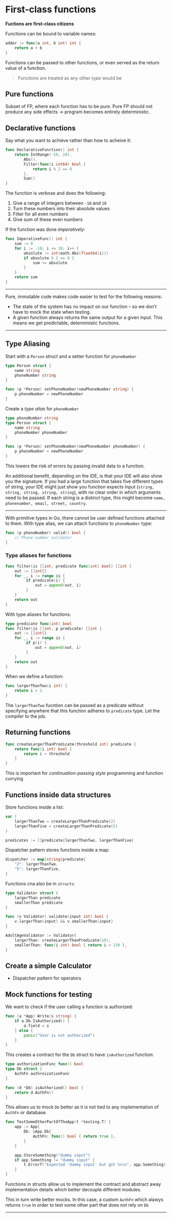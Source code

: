 # First-class functions
**Fuctions are first-class citizens**

Functions can be bound to variable names:
```go
adder := func(a int, b int) int {
	return a + b
}
```

Functions can be passed to other functions, or even served as the return value of a function.

> Functions are treated as any other *type* would be

## Pure functions
Subset of FP, where each function has to be pure. Pure FP should not produce any side effects -> program becomes entirely deterministic.

## Declarative functions
Say what you want to achieve rather than how to acheive it:

```go
func DeclarativeFunction() int {
	return IntRange(-10, 10).
		Abs().
		Filter(func(i int64) bool {
			return i % 2 == 0
		}.
		Sum()
}
```

The function is verbose and does the following:
1. Give a range of integers between `-10` and `10`
2. Turn these numbers into their absolute values
3. Filter for all even numbers
4. Give sum of these even numbers

If the function was done *imperatively*:
```go
func ImperativeFunc() int {
	sum := 0
	for i := -10; i <= 10; i++ {
		absolute := int(math.Abs(float64(i)))
		if absolute % 2 == 0 {
			sum += absolute
		}
	}
	return sum
}
```

---

Pure, immutable code makes code easier to test for the following reasons:
- The state of the system has no impact on our function – so we don’t have to mock the state
when testing.
- A given function always returns the same output for a given input. This means we get predictable,
deterministic functions.

---

## Type Aliasing
Start with a `Person` struct and a setter function for `phoneNumber`
```go
type Person struct {
	name string
	phoneNumber string
}

func (p *Person) setPhoneNumber(newPhoneNumber string) {
	p.phoneNumber = newPhoneNumber
}
```
Create a *type alias* for `phoneNumber`
```go
type phoneNumber string
type Person struct {
	name string
	phoneNumber phoneNumber
}

func (p *Person) setPhoneNumber(newPhoneNumber phoneNumber) {
	p.phoneNumber = newPhoneNumber
}
```

This lowers the risk of
errors by passing invalid data to a function.

An additional benefit, depending on the IDE, is that your
IDE will also show you the signature. If you had a large function that takes five different types of string,
your IDE might just show you function expects input (`string, string, string, string, string`), with no clear
order in which arguments need to be passed. If each string is a distinct type, this might become `name,
phonenumber, email, street, country`.

---

With primitive types in Go, there cannot be user defined functions attached to them. With type alias, we can attach functions to `phoneNumber` type:

```go
func (p phoneNumber) valid() bool {
	// Phone number validator
}
```

### Type aliases for functions
```go
func filter(is []int, predicate func(int) bool) []int {
	out := []int{}
	for _, i := range is {
		 if predicate(i) {
			 out = append(out, i)
		 }
	}
	return out
}
```

With type aliases for functions:
```go
type predicate func(int) bool
func filter(is []int, p predicate) []int {
	out := []int{}
	for _, i := range is {
		 if p(i) {
			 out = append(out, i)
		 }
	}
	return out
}
```

When we define a function:
```go
func largerThanTwo(i int) {
	return i > 2
}
```

The `largerThanTwo` fucntion can be passed as a predicate without specifying anywhere that this function adheres to `predicate` type. Let the compiler to the job.

## Returning functions
```go
func createLargerThanPredicate(threshold int) predicate {
	return func(i int) bool {
		return i > threshold
	}
}
```

This is important for *continuation-passing style* programming and function currying

## Functions inside data structures
Store functions inside a list:
```go
var (
	largerThanTwo = createLargerThanPredicate(2)
	largerThanFive = createLargerThanPredicate(5)
)

predicates := []predicate{largerThanTwo, largerThanFive}
```

Dispatcher pattern stores functions inside a map:
```go
dispatcher := map[string]predicate{
	"2": largerThanTwo,
	"5": largerThanFive,
}
```

Functions cna also be in `structs`:
```go
type Validator struct {
	largerThan predicate
	smallerThan predicate
}

func (v Validator) validate(input int) bool {
	v.largerThan(input) && v.smallerThan(input)
}

AdultAgeValidator := Validator{
	largerThan: createLargerThanPredicate(18),
	smallerThan: func(i int) bool { return i < 150 },
}
```

## Create a simple Calculator
- Dispatcher pattern for operators

## Mock functions for testing
We want to check if the user calling a function is authorized:
```go
func (a *App) Write(s string) {
	if a.Db.IsAuthorized() {
		a.field = s
	} else {
		panic("User is not authorized")
	}
}
```
This creates a contract for the `Db` struct to have `isAuthorized` function:
```go
type authorizationFunc func() bool
type Db struct {
	AuthFn authroizationFunc
}

func (d *Db) isAuthorized() bool {
	return d.AuthFn()
}
```

This allows us to mock `Db` better as it is not tied to any implementation of `AuthFn` or database.

```go
func TestSomeOtherPartOfTheApp(t *testing.T) {
	app := App{
		Db: &App.Db{
			AuthFn: func() bool { return true },
		}
	}

	app.StoreSomething("dummy input")
	if app.Something != "dummy input" {
		t.Errorf("Expected 'dummy input' but got %v\n", app.Something)
	}
}
```

Functions in structs allow us to implement the contract and abstract away implementation details which better decouple different modules.

This in turn write better mocks. In this case, a custom `AuthFn` which alawys returns `true` in order to test some other part that does not rely on `Db`

---
